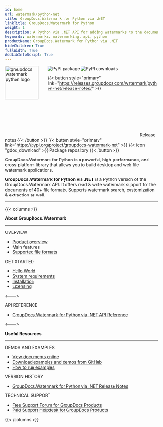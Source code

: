 ```yaml
---
id: home
url: watermark/python-net
title: GroupDocs.Watermark for Python via .NET
linkTitle: GroupDocs.Watermark for Python
weight: 1
description: A Python via .NET API for adding watermarks to the documents of different file formats. It provides the effective watermarking methods that allow you to add watermarks that are hard to be automatically removed by third-party tools.
keywords: watermarks, watermarking, api, python
productName: GroupDocs.Watermark for Python via .NET
hideChildren: True
fullWidth: True
AddLibInfoScript: True
---
```


<img src="/watermark/python-net/images/home.png" alt="groupdocs watermark python logo" align="left" style="width:110px; margin: 0 30px 0 0"/>

<img src="https://img.shields.io/pypi/v/groupdocs-watermark-net?label=GroupDocs.Watermark%20for%20Python%20PyPI
" alt="PyPI package">
<img src="https://img.shields.io/pypi/dm/groupdocs-watermark-net?label=pypi%20downloads" alt="PyPI downloads">

{{< button style="primary" link="https://releases.groupdocs.com/watermark/python-net/release-notes/" >}} <svg class="gdoc-icon gdoc-product-doc__btn-icon"><use xlink:href="/img/groupdocs-stack.svg#document"></use></svg> Release notes {{< /button >}} 
{{< button style="primary" link="https://pypi.org/project/groupdocs-watermark-net" >}} {{< icon "gdoc_download" >}} Package repository {{< /button >}}

GroupDocs.Watermark for Python is a powerful, high-performance, and cross-platform library that allows you to build desktop and web file watermark applications.

**GroupDocs.Watermark for Python via .NET** is a Python version of the GroupDocs.Watermark API. It offers read & write watermark support for the documents of 40+ file formats. Supports watermark search, customization & extraction as well.

------

{{< columns >}}
<p><b>About GroupDocs.Watermark</b></p>
<hr><p>OVERVIEW</p></hr>
<ul>
    <li><a href='{{< ref "/watermark/python-net/product-overview.md" >}}'>Product overview</a></li>
    <li><a href='{{< ref "/watermark/python-net/getting-started/features-overview" >}}'>Main features</a></li>
    <li><a href='{{< ref "/watermark/python-net/getting-started/supported-document-formats.md" >}}'>Supported file formats</a></li>
</ul>

<p>GET STARTED</p>
<ul>
    <li><a href='{{< ref "/watermark/python-net/getting-started/hello-world.md" >}}'>Hello World</a></li>
    <li><a href='{{< ref "/watermark/python-net/getting-started/system-requirements.md" >}}'>System requirements</a></li>
    <li><a href='{{< ref "/watermark/python-net/getting-started/installation.md" >}}'>Installation</a></li>
    <li><a href='{{< ref "/watermark/python-net/getting-started/licensing-and-subscription.md" >}}'>Licensing</a></li>
</ul>   

<--->

<p>API REFERENCE</p>
<ul>
    <li><a href="https://reference.groupdocs.com/watermark/python-net/">GroupDocs.Watermark for Python via .NET API Reference</a></li>
</ul>

<--->

<p><b>Useful Resources</b></p>
<hr><p>DEMOS AND EXAMPLES</p></hr>
<ul>
    <li><a href="https://products.groupdocs.app/watermark/total">View documents online</a></li>
    <li><a href="https://github.com/groupdocs-watermark/GroupDocs.Watermark-for-Python-via-.NET">Download examples and demos from GitHub</a></li>
	<li><a href='{{< ref "/watermark/python-net/getting-started/how-to-run-examples.md" >}}'>How to run examples</a></li>
</ul>

<p>VERSION HISTORY</p>
<ul>
    <li><a href='https://releases.groupdocs.com/watermark/python-net/release-notes/'>GroupDocs.Watermark for Python via .NET Release Notes</a></li>
</ul>

<p>TECHNICAL SUPPORT</p>
<ul>
    <li><a href="https://forum.groupdocs.com/">Free Support Forum for GroupDocs Products</a></li>
    <li><a href="https://helpdesk.groupdocs.com/">Paid Support Helpdesk for GroupDocs Products</a></li>
</ul>

{{< /columns >}}
